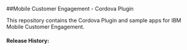 ##Mobile Customer Engagement - Cordova Plugin

This repository contains the Cordova Plugin and sample apps for IBM Mobile Customer Engagement.


#### Release History: 